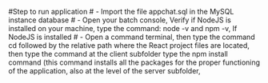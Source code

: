 #Step to run application
    # - Import the file appchat.sql in the MySQL instance database
    # - Open your batch console, Verify if NodeJS is installed on your machine, type the command: node -v and npm -v, If NodeJS is installed 
    # - Open a command terminal, then type the command cd followed by the relative path where the React project files are located, then type the command at the client subfolder type the npm install command (this command installs all the packages for the proper functioning of the application, also at the level of the server subfolder,   
